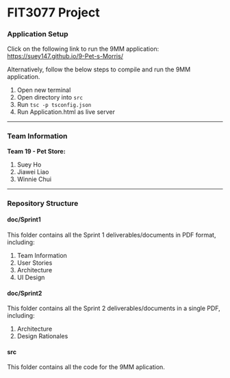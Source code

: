 # FIT3077 Project

### Application Setup
Click on the following link to run the 9MM application:
https://suey147.github.io/9-Pet-s-Morris/

Alternatively, follow the below steps to compile and run the 9MM application.

1. Open new terminal
2. Open directory into `src`
3. Run `tsc -p tsconfig.json`
4. Run Application.html as live server

---

### Team Information

<b>Team 19 - Pet Store:</b>
1. Suey Ho
2. Jiawei Liao
3. Winnie Chui

---

### Repository Structure

#### doc/Sprint1
This folder contains all the Sprint 1 deliverables/documents in PDF format, including:
1. Team Information
2. User Stories
3. Architecture
4. UI Design

#### doc/Sprint2
This folder contains all the Sprint 2 deliverables/documents in a single PDF, including:
1. Architecture
2. Design Rationales

#### src
This folder contains all the code for the 9MM aplication.
